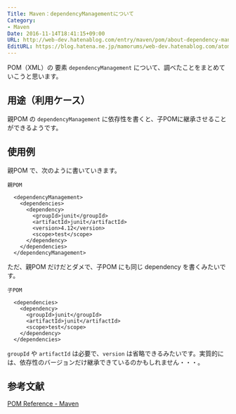 ```yaml
---
Title: Maven：dependencyManagementについて
Category:
- Maven
Date: 2016-11-14T18:41:15+09:00
URL: http://web-dev.hatenablog.com/entry/maven/pom/about-dependency-management
EditURL: https://blog.hatena.ne.jp/mamorums/web-dev.hatenablog.com/atom/entry/10328749687194352950
---
```


POM（XML）の 要素 `dependencyManagement` について、調べたことをまとめていこうと思います。


## 用途（利用ケース）
親POM の `dependencyManagement` に依存性を書くと、子POMに継承させることができるようです。


## 使用例
親POM で、次のように書いていきます。

`親POM`

```
  <dependencyManagement>
    <dependencies>
      <dependency>
        <groupId>junit</groupId>
        <artifactId>junit</artifactId>
        <version>4.12</version>
        <scope>test</scope>
      </dependency>
    </dependencies>
  </dependencyManagement>
```

ただ、親POM だけだとダメで、子POM にも同じ dependency を書くみたいです。

`子POM`

```
  <dependencies>
    <dependency>
      <groupId>junit</groupId>
      <artifactId>junit</artifactId>
      <scope>test</scope>
    </dependency>
  </dependencies>
```

`groupId` や `artifactId` は必要で、`version` は省略できるみたいです。実質的には、依存性のバージョンだけ継承できているのかもしれません・・・。


## 参考文献
[POM Reference - Maven](https://maven.apache.org/pom.html)
